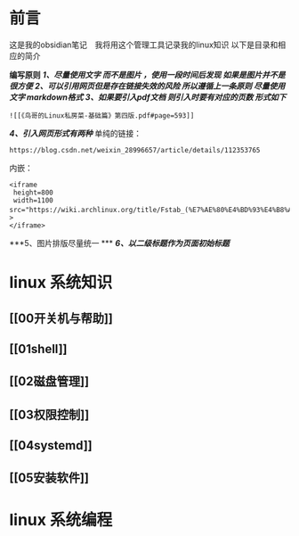 # 前言
这是我的obsidian笔记　我将用这个管理工具记录我的linux知识
以下是目录和相应的简介

__编写原则__
***1、尽量使用文字 而不是图片 ，使用一段时间后发现 如果是图片并不是很方便***
***2、可以引用网页但是存在链接失效的风险 所以遵循上一条原则 尽量使用文字 markdown格式***
***3、如果要引入pdf文档 则引入时要有对应的页数 形式如下***
```
![[《鸟哥的Linux私房菜-基础篇》第四版.pdf#page=593]]
```
***4、引入网页形式有两种***
单纯的链接：
```
https://blog.csdn.net/weixin_28996657/article/details/112353765
```
内嵌：
```
<iframe 
 height=800
 width=1100  
src="https://wiki.archlinux.org/title/Fstab_(%E7%AE%80%E4%BD%93%E4%B8%AD%E6%96%87)"　
>
</iframe>
```
***5、图片排版尽量统一 ***
***6、以二级标题作为页面初始标题***


# linux 系统知识
## [[00开关机与帮助]]
## [[01shell]]
## [[02磁盘管理]]
## [[03权限控制]]
## [[04systemd]]
## [[05安装软件]]


# linux 系统编程

